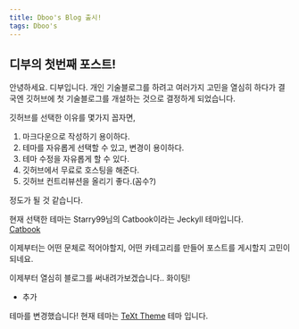 ```yaml
---
title: Dboo's Blog 출시!
tags: Dboo's
---
```


## 디부의 첫번째 포스트!

안녕하세요. 디부입니다.
개인 기술블로그를 하려고 여러가지 고민을 열심히 하다가 결국엔 깃허브에 첫 기술블로그를 개설하는 것으로 결정하게 되었습니다.

깃허브를 선택한 이유를 몇가지 꼽자면,
1. 마크다운으로 작성하기 용이하다.
2. 테마를 자유롭게 선택할 수 있고, 변경이 용이하다.
3. 테마 수정을 자유롭게 할 수 있다.
4. 깃허브에서 무료로 호스팅을 해준다.
5. 깃허브 컨트리뷰션을 올리기 좋다.(꼼수?)

정도가 될 것 같습니다.

현재 선택한 테마는 Starry99님의 Catbook이라는 Jeckyll 테마입니다.  
[Catbook](http://jekyllthemes.org/themes/CATbook/)

이제부터는 어떤 문체로 적어야할지, 어떤 카테고리를 만들어 포스트를 게시할지 고민이 되네요.

이제부터 열심히 블로그를 써내려가보겠습니다.. 화이팅!

+ 추가

테마를 변경했습니다! 현재 테마는 [TeXt Theme](https://github.com/kitian616/jekyll-TeXt-theme) 테마 입니다.
